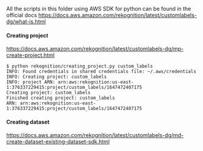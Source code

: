 
All the scripts in this folder using AWS SDK for python can be found in the official docs https://docs.aws.amazon.com/rekognition/latest/customlabels-dg/what-is.html

#### Creating project

https://docs.aws.amazon.com/rekognition/latest/customlabels-dg/mp-create-project.html

```
$ python rekognition/creating_project.py custom_labels
INFO: Found credentials in shared credentials file: ~/.aws/credentials
INFO: Creating project: custom_labels
INFO: project ARN: arn:aws:rekognition:us-east-1:376337229415:project/custom_labels/1647472407175
Creating project: custom_labels
Finished creating project: custom_labels
ARN: arn:aws:rekognition:us-east-1:376337229415:project/custom_labels/1647472407175
```

#### Creating dataset

https://docs.aws.amazon.com/rekognition/latest/customlabels-dg/md-create-dataset-existing-dataset-sdk.html








